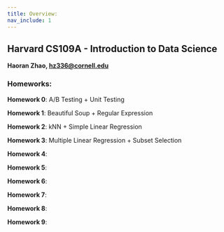 ```yaml
---
title: Overview:
nav_include: 1
---
```


## Harvard CS109A - Introduction to Data Science

**Haoran Zhao, hz336@cornell.edu**

### Homeworks:

**Homework 0**: A/B Testing + Unit Testing

**Homework 1**: Beautiful Soup + Regular Expression

**Homework 2**: kNN + Simple Linear Regression

**Homework 3**: Multiple Linear Regression + Subset Selection 

**Homework 4**: 

**Homework 5**: 

**Homework 6**: 

**Homework 7**: 

**Homework 8**: 

**Homework 9**: 

